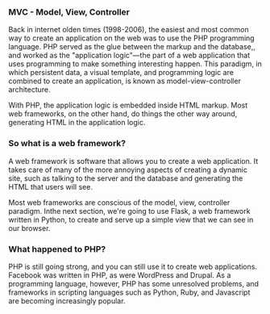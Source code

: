 ### MVC - Model, View, Controller

Back in internet olden times (1998-2006), the easiest and most common way to create an application on the web was to use the PHP programming language. PHP served as the glue between the markup and the database,, and worked as the "application logic"—the part of a web application that uses programming to make something interesting happen. This paradigm, in which persistent data, a visual template, and programming logic are combined to create an application, is known as model-view-controller architecture. 

With PHP, the application logic is embedded inside HTML markup. Most web frameworks, on the other hand, do things the other way around, generating HTML in the application logic. 

### So what is a web framework?

A web framework is software that allows you to create a web application. It takes care of many of the more annoying aspects of creating a dynamic site, such as talking to the server and the database and generating the HTML that users will see.

Most web frameworks are conscious of the model, view, controller paradigm. Inthe next section, we're going to use Flask, a web framework written in Python, to create and serve up a simple view that we can see in our browser. 

### What happened to PHP?

PHP is still going strong, and you can still use it to create web applications. Facebook was written in PHP, as were WordPress and Drupal. As a programming language, however, PHP has some unresolved problems, and frameworks in scripting languages such as Python, Ruby, and Javascript are becoming increasingly popular. 
